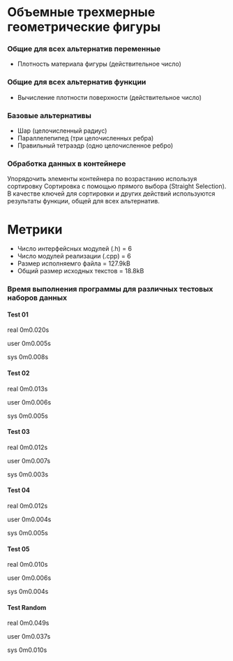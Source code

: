 # Объемные трехмерные геометрические фигуры

### Общие для всех альтернатив переменные
* Плотность материала фигуры (действительное число)
### Общие для всех альтернатив функции
* Вычисление плотности поверхности (действительное число)
### Базовые альтернативы
* Шар (целочисленный радиус)
* Параллелепипед (три целочисленных ребра)
* Правильный тетраэдр (одно целочисленное ребро)

### Обработка данных в контейнере
Упорядочить   элементы   контейнера   по   возрастанию   используя
сортировку  Сортировка с помощью прямого выбора (Straight Selection). В
качестве ключей для сортировки и других действий используются результаты
функции, общей для всех альтернатив.

# Метрики
- Число интерфейсных модулей (.h) = 6
- Число модулей реализации (.cpp) = 6
- Размер исполняемго файла = 127.9kB
- Общий размер исходных текстов = 18.8kB
### Время выполнения программы для различных тестовых наборов данных
#### Test 01

real    0m0.020s

user    0m0.005s

sys     0m0.008s

#### Test 02

real    0m0.013s

user    0m0.006s

sys     0m0.005s

#### Test 03

real    0m0.012s

user    0m0.007s

sys     0m0.003s

#### Test 04

real    0m0.012s

user    0m0.004s

sys     0m0.005s

#### Test 05

real    0m0.010s

user    0m0.006s

sys     0m0.004s

#### Test Random

real    0m0.049s

user    0m0.037s

sys     0m0.010s

